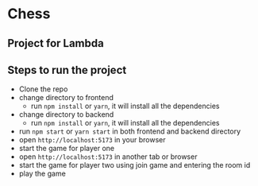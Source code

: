 # Chess
## Project for Lambda 

## Steps to run the project
- Clone the repo
- change directory to frontend
    - run `npm install` or `yarn`, it will install all the dependencies
- change directory to backend
    - run `npm install` or `yarn`, it will install all the dependencies
- run `npm start` or `yarn start` in both frontend and backend directory
- open `http://localhost:5173` in your browser
- start the game for player one
- open `http://localhost:5173` in another tab or browser
- start the game for player two using join game and entering the room id
- play the game
